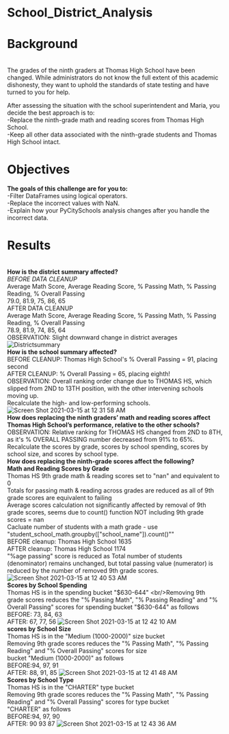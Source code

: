 # School_District_Analysis

# Background
<br/>The grades of the ninth graders at Thomas High School have been changed. While administrators do not know the full extent of this academic dishonesty, they want to uphold the standards of state testing and have turned to you for help.

After assessing the situation with the school superintendent and Maria, you decide the best approach is to:
<br/>-Replace the ninth-grade math and reading scores from Thomas High School.
<br/>-Keep all other data associated with the ninth-grade students and Thomas High School intact.

# Objectives
**The goals of this challenge are for you to:**
<br/>-Filter DataFrames using logical operators.
<br/>-Replace the incorrect values with NaN.
<br/>-Explain how your PyCitySchools analysis changes after you handle the incorrect data.

# Results
<br/>**How is the district summary affected?**
    <br/> *BEFORE DATA CLEANUP*
    <br/>Average Math Score, Average Reading Score, % Passing Math, % Passing Reading, % Overall Passing
    <br/>79.0, 81.9, 75, 86, 65
    <br/>AFTER DATA CLEANUP
    <br/>Average Math Score, Average Reading Score, % Passing Math, % Passing Reading, % Overall Passing
    <br/>78.9, 81.9, 74, 85, 64
    <br/>OBSERVATION: Slight downward change in district averages
    ![Districtsummary](https://user-images.githubusercontent.com/77771292/111103781-967d2480-8525-11eb-88f6-5c906ded943a.png)
<br/>**How is the school summary affected?**
    <br/>BEFORE CLEANUP: Thomas High School's % Overall Passing = 91, placing second
    <br/>AFTER CLEANUP: % Overall Passing = 65, placing eighth!
    <br/>OBSERVATION: Overall ranking order change due to THOMAS HS, which slipped from 2ND to 13TH position, with the other intervening schools moving up.
    <br/>Recalculate the high- and low-performing schools.
![Screen Shot 2021-03-15 at 12 31 58 AM](https://user-images.githubusercontent.com/77771292/111103923-e1973780-8525-11eb-90bf-b92fdc1d93e7.png)
<br/>**How does replacing the ninth graders’ math and reading scores affect Thomas High School’s performance, relative to the other schools?**
    <br/>OBSERVATION: Relative ranking for THOMAS HS changed from 2ND to 8TH, as it's % OVERALL PASSING number decreased from 91% to 65%.
    <br/>Recalculate the scores by grade, scores by school spending, scores by school size, and scores by school type.
<br/>**How does replacing the ninth-grade scores affect the following?**
<br/>**Math and Reading Scores by Grade**
    <br/>Thomas HS 9th grade math & reading scores set to "nan" and equivalent to 0
    <br/>Totals for passing math & reading across grades are reduced as all of 9th grade scores are equivalent to failing
    <br/>Average scores calculation not significantly affected by removal of 9th grade scores, seems due to count() function NOT including 9th grade scores = nan
    <br/>Cacluate number of students with a math grade - use "student_school_math.groupby(["school_name"]).count()""
    <br/>BEFORE cleanup: Thomas High School       1635
    <br/>AFTER cleanup: Thomas High School       1174
    <br/>"%age passing" score is reduced as Total number of students (denominator) remains unchanged, but total passing value (numerator) is reduced by the number of removed 9th grade scores.
![Screen Shot 2021-03-15 at 12 40 53 AM](https://user-images.githubusercontent.com/77771292/111104443-1bb50900-8527-11eb-8eaf-909fd9db5e30.png)
<br/>**Scores by School Spending**
    <br/>Thomas HS is in the spending bucket "$630-644"
    <br/>Removing 9th grade scores reduces the "% Passing Math", "% Passing Reading" and "% Overall Passing" scores for spending bucket "$630-644" as follows
    <br/>BEFORE: 73, 84, 63
    <br/>AFTER: 67, 77, 56
![Screen Shot 2021-03-15 at 12 42 10 AM](https://user-images.githubusercontent.com/77771292/111104518-4901b700-8527-11eb-882d-6ed667f50787.png)
<br/>**scores by School Size**
    <br/>Thomas HS is in the "Medium (1000-2000)" size bucket
    <br/>Removing 9th grade scores reduces the "% Passing Math", "% Passing Reading" and "% Overall Passing" scores for size
    <br/>bucket "Medium (1000-2000)" as follows
    <br/>BEFORE:94, 97, 91
    <br/>AFTER: 88, 91, 85
![Screen Shot 2021-03-15 at 12 41 48 AM](https://user-images.githubusercontent.com/77771292/111104490-3b4c3180-8527-11eb-9f89-6253fbaa47e1.png)
<br/>**Scores by School Type**
    <br/>Thomas HS is in the "CHARTER" type bucket
    <br/>Removing 9th grade scores reduces the "% Passing Math", "% Passing Reading" and "% Overall Passing" scores for type bucket 
    <br/>"CHARTER" as follows
    <br/>BEFORE:94, 97, 90
    <br/>AFTER: 90	93	87
![Screen Shot 2021-03-15 at 12 43 36 AM](https://user-images.githubusercontent.com/77771292/111104629-7d757300-8527-11eb-8685-5825c9423083.png)

